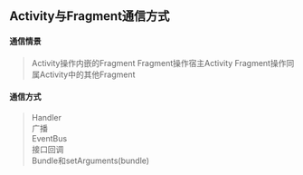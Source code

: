 ## Activity与Fragment通信方式

#### 通信情景
> Activity操作内嵌的Fragment
> Fragment操作宿主Activity
> Fragment操作同属Activity中的其他Fragment

#### 通信方式
> Handler <br />
> 广播 <br />
> EventBus <br />
> 接口回调 <br />
> Bundle和setArguments(bundle)

